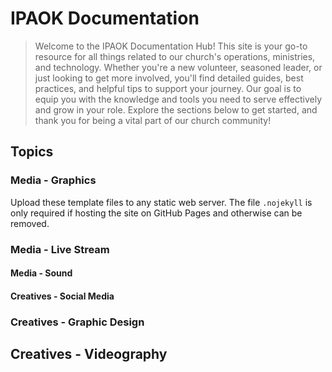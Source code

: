 # IPAOK Documentation

> Welcome to the IPAOK Documentation Hub! This site is your go-to resource for all things related to our church's operations, ministries, and technology. Whether you're a new volunteer, seasoned leader, or just looking to get more involved, you'll find detailed guides, best practices, and helpful tips to support your journey. Our goal is to equip you with the knowledge and tools you need to serve effectively and grow in your role. Explore the sections below to get started, and thank you for being a vital part of our church community!

## Topics

### Media - Graphics
Upload these template files to any static web server. The file `.nojekyll` is only required if hosting the site on GitHub Pages and otherwise can be removed.

### Media - Live Stream

#### Media - Sound

#### Creatives - Social Media

### Creatives - Graphic Design

## Creatives - Videography

